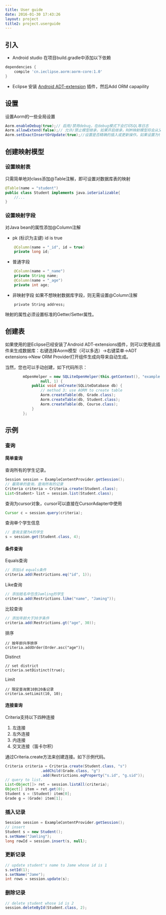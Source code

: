 ```yaml
---
title: User guide
date: 2016-01-30 17:43:26
layout: project
title2: project.userguide
---
```


## 引入
- Android studio 
在项目build.gradle中添加以下依赖
```gradle
dependencies {
    compile 'cn.ieclipse.aorm:aorm-core:1.0'
}
```
- Eclipse 
安装 [Android ADT-extension](https://marketplace.eclipse.org/content/android-adt-extensions) 插件，然后Add ORM capapility

## 设置

设置Aorm的一些全局设置
```java
Aorm.enableDebug(true);// 启用/禁用debug，在debug模式下会打印SQL等日志
Aorm.allowExtend(false);// 允许/禁止模型继承，如果开启继承，ROM映射模型将会从父类中查找映射字段
Aorm.setExactInsertOrUpdate(true);//设置是否精确的插入或更新操作。如果设置为true, 在执行写操作之前先查询数据库，如果查询出来的对象不存在，则插入新数据；如果存在，则更新数据库。如果设置为false，那么则根据主键是否为0来决定插入或更新操作（如果主键大于0，则执行更新操作，有可能会导致更新失败）。
```

## 创建映射模型

### 设置映射表
只需简单地对class添加@Table注解，即可设置对数据库表的映射

```java
@Table(name = "student")
public class Student implements java.ioSerializable{
    //...
}
```

### 设置映射字段
对Java bean的属性添加@Column注解

- pk (标识为主键)
id is true
```java
    @Column(name = "_id", id = true)
    private long id;
```
- 普通字段
```java
    @Column(name = "_name")
    private String name;
    @Column(name = "_age")
    private int age;
```
- 非映射字段
如果不想映射数据库字段，则无需设置@Column注解
```
    private String address;
```

映射的属性必须设置标准的Getter/Setter属性。

## 创建表
如果使用的是Eclipse已经安装了Android ADT-extensions插件，则可以使用此插件来生成数据库：右键选择Aorm模型（可以多选）->右键菜单->ADT extensions->New ORM Provider打开组件生成向导来自动生成。

当然，您也可以手动创建，如下代码所示：
```java
        mOpenHelper = new SQLiteOpenHelper(this.getContext(), "example.db",
                null, 1) {
            public void onCreate(SQLiteDatabase db) {
                // method 3: use AORM to create table
                Aorm.createTable(db, Grade.class);
                Aorm.createTable(db, Student.class);
                Aorm.createTable(db, Course.class);
            }
        };
```

## 示例

### 查询

#### 简单查询
查询所有的学生记录。
```java
Session session = ExampleContentProvider.getSession();
// 最简单的查询，查询所有的记录
Criteria criteria = Criteria.create(Student.class);
List<Student> list = session.list(Student.class);
```
查询为cursor对象，cursor可以直接在CursorAdapter中使用
```java
Cursor c = session.query(criteria);
```

查询单个学生信息
```java
// 查询主键为4的学生
s = session.get(Student.class, 4);
```
#### 条件查询
Equals查询
```java
// 添加id equals条件
criteria.add(Restrictions.eq("id", 1));
```
Like查询
```java
// 添加姓名中包含Jamling的学生
criteria.add(Restrictions.like("name", "Jaming"));
```
比较查询
```java
// 添加年龄大于30岁条件
criteria.add(Restrictions.gt("age", 30));
```
排序
```
// 按年龄升序排序
criteria.addOrder(Order.asc("age"));
```
Distinct
```
// set district
criteria.setDistinct(true);
```
Limit
```
// 限定查询第10到20条记录
criteria.setLimit(10, 10);
```

#### 连接查询
Criteria支持以下四种连接
1. 左连接
2. 左外连接
3. 内连接
4. 交叉连接（笛卡尔积）

通过Criteria.create方法来创建连接。如下示例代码。

```java
Criteria criteria = Criteria.create(Student.class, "s")
                .addChild(Grade.class, "g")
                .add(Restrictions.eqProperty("s.id", "g.sid"));
// query to list.
List<Object[]> ret = session.listAll(criteria);
Object[] item = ret.get(0);
Student s = (Student) item[0];
Grade g = (Grade) item[1];
```

### 插入记录

```java
Session session = ExampleContentProvider.getSession();
// insert
Student s = new Student();
s.setName("Jamling");
long rowId = session.insert(s, null);
```

### 更新记录

```java
// update student's name to Jame whose id is 1
s.setId(1);
s.setName("Jame");
int rows = session.update(s);
```

### 删除记录

```java
// delete student whose id is 2
session.deleteById(Student.class, 2);
```




